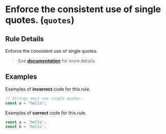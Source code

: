 # Enforce the consistent use of single quotes. (`quotes`)

## Rule Details

Enforce the consistent use of single quotes.

> See [***documentation***](https://developer.huawei.com/consumer/{{region}}/doc/harmonyos-guides-{{apiVersion}}/ide-quotes-stylistic-{{apiVersion}}) for more details.

## Examples

Examples of **incorrect** code for this rule.

```ts
// Strings must use single quotes.
const a = "hello";
```

Examples of **correct** code for this rule.

```ts
const a = 'hello';
const b = `hello`;
```
